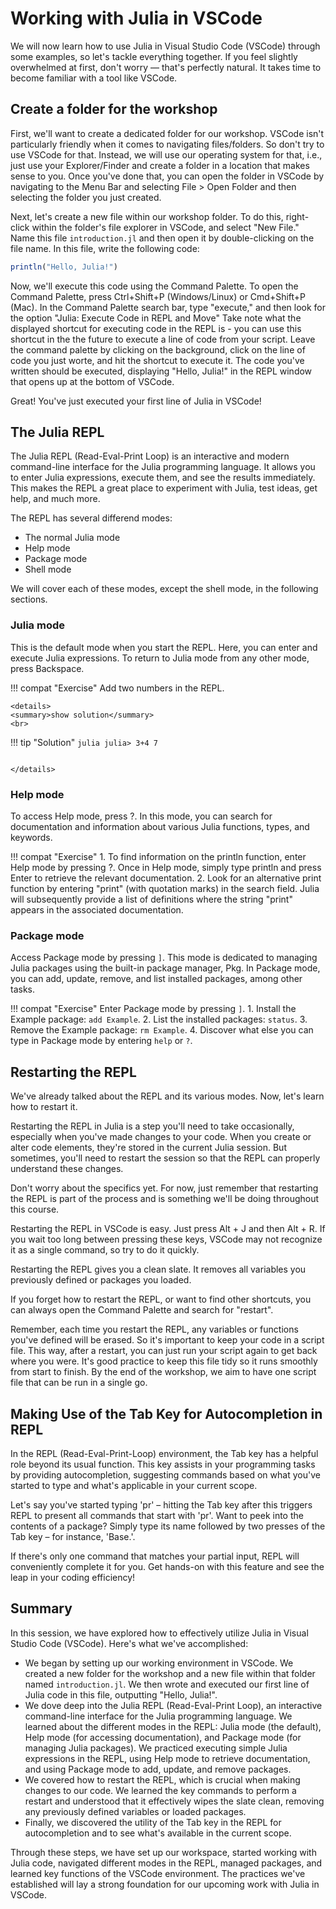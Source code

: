 # Working with Julia in VSCode

We will now learn how to use Julia in Visual Studio Code (VSCode) through some examples, so let's tackle everything together.
If you feel slightly overwhelmed at first, don't worry — that's perfectly natural.
It takes time to become familiar with a tool like VSCode.

## Create a folder for the workshop

First, we'll want to create a dedicated folder for our workshop.
VSCode isn't particularly friendly when it comes to navigating files/folders.
So don't try to use VSCode for that.
Instead, we will use our operating system for that, i.e., just use your Explorer/Finder and create a folder in a location that makes sense to you.
Once you've done that, you can open the folder in VSCode by navigating to the Menu Bar and selecting File > Open Folder and then selecting the folder you just created.

Next, let's create a new file within our workshop folder.
To do this, right-click within the folder's file explorer in VSCode, and select "New File."
Name this file `introduction.jl` and then open it by double-clicking on the file name.
In this file, write the following code:

```julia
println("Hello, Julia!")
```

Now, we'll execute this code using the Command Palette.
To open the Command Palette, press Ctrl+Shift+P (Windows/Linux) or Cmd+Shift+P (Mac).
In the Command Palette search bar, type "execute," and then look for the option "Julia: Execute Code in REPL and Move"
Take note what the displayed shortcut for executing code in the REPL is - you can use this shortcut in the the future to execute a line of code from your script.
Leave the command palette by clicking on the background, click on the line of code you just worte, and hit the shortcut to execute it. The code you've written should be executed, displaying "Hello, Julia!" in the REPL window that opens up at the bottom of VSCode.

Great! You've just executed your first line of Julia in VSCode!

## The Julia REPL

The Julia REPL (Read-Eval-Print Loop) is an interactive and modern command-line interface for the Julia programming language. It allows you to enter Julia expressions, execute them, and see the results immediately.
This makes the REPL a great place to experiment with Julia, test ideas, get help, and much more.

The REPL has several differend modes:
- The normal Julia mode
- Help mode
- Package mode
- Shell mode

We will cover each of these modes, except the shell mode, in the following sections.

### Julia mode

This is the default mode when you start the REPL.
Here, you can enter and execute Julia expressions.
To return to Julia mode from any other mode, press Backspace.

!!! compat "Exercise"
    Add two numbers in the REPL.

```@raw html
<details>
<summary>show solution</summary>
<br>
```
!!! tip "Solution"
    ```julia
    julia> 3+4
    7
    ```
```@setup xxx
```
```@raw html
</details>
```

### Help mode

To access Help mode, press ?. In this mode, you can search for documentation and information about various Julia functions, types, and keywords.

!!! compat "Exercise"
    1. To find information on the println function, enter Help mode by pressing ?. Once in Help mode, simply type println and press Enter to retrieve the relevant documentation.
    2. Look for an alternative print function by entering "print" (with quotation marks) in the search field. Julia will subsequently provide a list of definitions where the string "print" appears in the associated documentation.

### Package mode

Access Package mode by pressing `]`.
This mode is dedicated to managing Julia packages using the built-in package manager, Pkg.
In Package mode, you can add, update, remove, and list installed packages, among other tasks.

!!! compat "Exercise"
    Enter Package mode by pressing `]`.
    1. Install the Example package: `add Example`.
    2. List the installed packages: `status`.
    3. Remove the Example package: `rm Example`.
    4. Discover what else you can type in Package mode by entering `help` or `?`.

## Restarting the REPL

We've already talked about the REPL and its various modes. Now, let's learn how to restart it.

Restarting the REPL in Julia is a step you'll need to take occasionally, especially when you've made changes to your code. When you create or alter code elements, they're stored in the current Julia session. But sometimes, you'll need to restart the session so that the REPL can properly understand these changes.

Don't worry about the specifics yet. For now, just remember that restarting the REPL is part of the process and is something we'll be doing throughout this course.

Restarting the REPL in VSCode is easy. Just press Alt + J and then Alt + R. If you wait too long between pressing these keys, VSCode may not recognize it as a single command, so try to do it quickly.

Restarting the REPL gives you a clean slate. It removes all variables you previously defined or packages you loaded.

If you forget how to restart the REPL, or want to find other shortcuts, you can always open the Command Palette and search for "restart".

Remember, each time you restart the REPL, any variables or functions you've defined will be erased. So it's important to keep your code in a script file. This way, after a restart, you can just run your script again to get back where you were. It's good practice to keep this file tidy so it runs smoothly from start to finish. By the end of the workshop, we aim to have one script file that can be run in a single go.

## Making Use of the Tab Key for Autocompletion in REPL

In the REPL (Read-Eval-Print-Loop) environment, the Tab key has a helpful role beyond its usual function. This key assists in your programming tasks by providing autocompletion, suggesting commands based on what you've started to type and what's applicable in your current scope.

Let's say you've started typing 'pr' – hitting the Tab key after this triggers REPL to present all commands that start with 'pr'. Want to peek into the contents of a package? Simply type its name followed by two presses of the Tab key – for instance, 'Base.<tab><tab>'.

If there's only one command that matches your partial input, REPL will conveniently complete it for you. Get hands-on with this feature and see the leap in your coding efficiency!


## Summary

In this session, we have explored how to effectively utilize Julia in Visual Studio Code (VSCode). Here's what we've accomplished:

- We began by setting up our working environment in VSCode. We created a new folder for the workshop and a new file within that folder named `introduction.jl`. We then wrote and executed our first line of Julia code in this file, outputting "Hello, Julia!".
- We dove deep into the Julia REPL (Read-Eval-Print Loop), an interactive command-line interface for the Julia programming language. We learned about the different modes in the REPL: Julia mode (the default), Help mode (for accessing documentation), and Package mode (for managing Julia packages). We practiced executing simple Julia expressions in the REPL, using Help mode to retrieve documentation, and using Package mode to add, update, and remove packages.
- We covered how to restart the REPL, which is crucial when making changes to our code. We learned the key commands to perform a restart and understood that it effectively wipes the slate clean, removing any previously defined variables or loaded packages.
- Finally, we discovered the utility of the Tab key in the REPL for autocompletion and to see what's available in the current scope.

Through these steps, we have set up our workspace, started working with Julia code, navigated different modes in the REPL, managed packages, and learned key functions of the VSCode environment. The practices we've established will lay a strong foundation for our upcoming work with Julia in VSCode.
